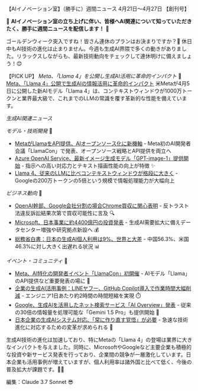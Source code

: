 【AIイノベーション室】（勝手に）週間ニュース 4月21日〜4月27日 【創刊号】

🎉 **AIイノベーション室の立ち上げに伴い、皆様へAI関連について知っていただきたく、勝手に週間ニュースを配信します！** 🎉

ゴールデンウィーク突入ですね！皆さん連休のプランはお決まりですか？🌸 休日中もAI技術の進化は止まりません。今週も生成AI界隈で多くの動きがありました。リラックスしながらも、最新技術動向をチェックして連休明けに備えましょう！😊

【PICK UP】
*Meta、「Llama 4」を公開し生成AI活用に革命的インパクト* 🚀
[Meta、「Llama 4」公開で生成AIの情報活用に革命的インパクト](https://xtech.nikkei.com/atcl/nxt/column/18/03079/041000007/)
米Metaが4月5日に公開した新AIモデル「Llama 4」は、コンテキストウィンドウが1000万トークンと業界最大級で、これまでのLLMの常識を覆す革新的な性能を備えています。

*生成AI関連ニュース*

_モデル・技術開発_ 🔧
- [MetaがLlamaをAPI提供、AIオープンソース化に新機軸](https://xtech.nikkei.com/atcl/nxt/column/18/00001/10569/) - Meta初のAI開発者会議「LlamaCon」で発表、オープンソース戦略とAPI提供を両立へ
- [Azure OpenAI Service、最新イメージ生成モデル「GPT-image-1」提供開始](https://learn.microsoft.com/ja-jp/azure/ai-services/openai/whats-new) - 指示への高い対応力とテキスト描画性能の向上が特徴 ✨
- [Llama 4、従来のLLMに比べコンテキストウィンドウが格段に大きく](https://xtech.nikkei.com/atcl/nxt/column/18/03079/041000007/) - Googleの200万トークンの5倍という規模で情報処理能力が大幅向上

_ビジネス動向_ 💼
- [OpenAI幹部、Google会社分割の場合Chrome買収に関心表明](https://www.nikkei.com/article/DGXZQOGN2300H0T20C25A4000000/) - 反トラスト法違反訴訟結果次第で買収可能性に言及 🔍
- [Microsoft、日本事業に約4400億円の投資発表](https://rozetta-square.jp/knowledge/8232/) - 生成AI需要拡大に備えデータセンター増強や研究拠点新設へ 💰
- [総務省白書：日本の生成AI個人利用は9%、世界と大差](https://www.nikkei.com/article/DGXZQOUA036VW0T00C24A7000000/) - 中国56.3%、米国46.3%に対し大きく出遅れる状況 📊

_イベント・コミュニティ_ 👥
- [Meta、AI特化の開発者イベント「LlamaCon」初開催](https://usepocket.com/cal/c/UC4/UC4922.html) - AIモデル「Llama」のAPI提供など重要発表の場に 🎪
- [企業の生成AI活用事例：LINEヤフー、GitHub Copilot導入で作業時間大幅削減](https://ainow.ai/2024/08/05/276911/) - エンジニア1日あたり約2時間の時間短縮を実現 ⏱️
- [Google、生成AIを活用したネット検索サービス「AI Overview」発表](https://rozetta-square.jp/knowledge/8432/) - 従来の30倍の情報量を処理可能な「Gemini 1.5 Pro」も提供開始 🔎
- [日本企業の生成AIシステム対応、「常に作り直す覚悟」が必要](https://xtech.nikkei.com/atcl/nxt/column/18/03079/041000007/) - 急速な技術進化に対応するための変革が求められる 🔄

生成AI技術の進化は加速しており、特にMetaの「Llama 4」の登場は業界に大きなインパクトを与えました。同時に、MicrosoftやGoogleなど主要企業も積極的な投資や新サービス発表を行っており、企業間の競争が一層激化しています。日本企業も活用事例が増えていますが、個人利用率は諸外国と比べて低く、今後の普及拡大が課題です。🤖🚀

編集：Claude 3.7 Sonnet 😎
